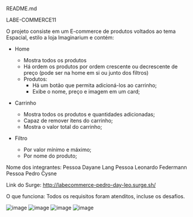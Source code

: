 README.md

LABE-COMMERCE11

O projeto consiste em um E-commerce de produtos voltados ao tema Espacial, estilo a loja Imaginarium e contém: 

- Home
    - Mostra todos os produtos
    - Há ordem os produtos por ordem crescente ou decrescente de preço (pode ser na home em si ou junto dos filtros)
    - Produtos:
        - Há um botão que permita adicioná-los ao carrinho;
        - Exibe o nome, preço e imagem em um card;
        
- Carrinho
    - Mostra todos os produtos e quantidades adicionadas;
    - Capaz de remover itens do carrinho;
    - Mostra o valor total do carrinho;
- Filtro
    - Por valor mínimo e máximo;
    - Por nome do produto;

Nome dos integrantes:
Pessoa Dayane Lang
Pessoa Leonardo Federmann
Pessoa Pedro Cysne

Link do Surge: http://labecommerce-pedro-day-leo.surge.sh/

O que funciona:
Todos os requisitos foram atenditos, incluse os desafios.

![image](https://user-images.githubusercontent.com/77943169/111830500-d00ab280-88cc-11eb-8850-35713b1962ff.png)
![image](https://user-images.githubusercontent.com/77943169/111830541-e57fdc80-88cc-11eb-9e9a-8c0e21852662.png)
![image](https://user-images.githubusercontent.com/77943169/111830582-f92b4300-88cc-11eb-98ec-46a8fa13af14.png)
![image](https://user-images.githubusercontent.com/77943169/111830686-13652100-88cd-11eb-953b-741e9b2a09fc.png)







